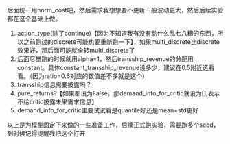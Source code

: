 后面统一用norm_cost吧，然后需求我想想要不更新一般波动更大，然后后续实验都在这个基础上做。
1. action_type(除了continue)【因为不知道我有没有动什么乱七八糟的东西，所以之前跑过的discrete可能也要重新跑一下】，如果multi_discrete比discrete效果好，那后面可能就全转multi_discrete了
2. 后面尽量跑的时候就用alpha=1，然后transship_revenue的分配用constant。具体constant_transship_revenue设多少，建议在0.5附近选看看。（因为ratio=0.6对应的数值差不多就是这个）
3. transship信息需要披露吗？
4. pure_returns?【如果都设为False，那demand_info_for_critic就设为[],表示不给critic披露未来需求信息】
5. demand_info_for_critic主要试试看是quantile好还是mean+std更好

以上是为模型固定下来做的一些准备工作，后续正式跑实验，需要跑多个seed，到时候记得提醒我把这个打开
